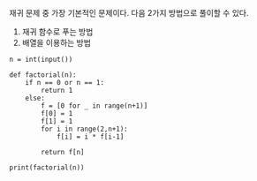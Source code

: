 재귀 문제 중 가장 기본적인 문제이다. 다음 2가지 방법으로 풀이할 수 있다.

1) 재귀 함수로 푸는 방법
2) 배열을 이용하는 방법

```
n = int(input())

def factorial(n):
    if n == 0 or n == 1:
        return 1
    else:
        f = [0 for _ in range(n+1)]
        f[0] = 1
        f[1] = 1
        for i in range(2,n+1):
            f[i] = i * f[i-1]
            
        return f[n]

print(factorial(n))
```
